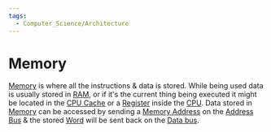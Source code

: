 ```yaml
---
tags:
  - Computer_Science/Architecture
---
```

# Memory
[Memory](Memory.md) is where all the instructions & data is stored. While being used data is usually stored in [RAM](RAM.md), or if it's the current thing being executed it might be located in the [CPU Cache](CPU%20Cache.md) or a [Register](Register.md) inside the [CPU](CPU.md).
Data stored in [Memory](Memory.md) can be accessed by sending a [Memory Address](Memory%20Address.md) on the [Address Bus](Address%20Bus.md) & the stored [Word](Word.md) will be sent back on the [Data bus](Data%20bus.md).